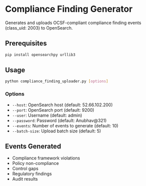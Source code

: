# Compliance Finding Generator

Generates and uploads OCSF-compliant compliance finding events (class_uid: 2003) to OpenSearch.

## Prerequisites

```bash
pip install opensearchpy urllib3
```

## Usage

```bash
python compliance_finding_uploader.py [options]
```

### Options
- `--host`: OpenSearch host (default: 52.66.102.200)
- `--port`: OpenSearch port (default: 9200)
- `--user`: Username (default: admin)
- `--password`: Password (default: Anubhav@321)
- `--events`: Number of events to generate (default: 10)
- `--batch-size`: Upload batch size (default: 5)

## Events Generated
- Compliance framework violations
- Policy non-compliance
- Control gaps
- Regulatory findings
- Audit results